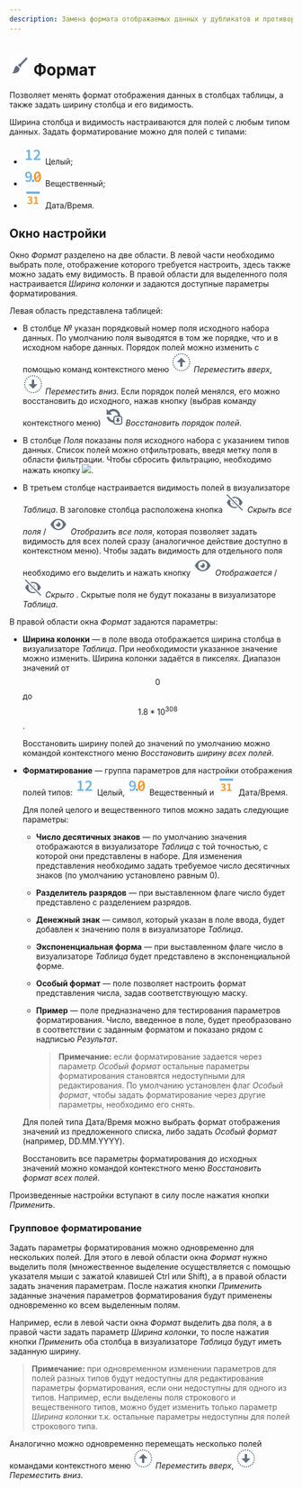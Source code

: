 ```yaml
---
description: Замена формата отображаемых данных у дубликатов и противоречий в Loginom. Руководство по настройке формата. Групповое форматирование.
---
```

# ![](./../../images/icons/common/toolbar-controls/format_default.svg) Формат

Позволяет менять формат отображения данных в столбцах таблицы, а также задать ширину столбца и его видимость.

Ширина столбца и видимость настраиваются для полей с любым типом данных. Задать форматирование можно для полей с типами:

* ![](./../../images/icons/common/data-types/integer_default.svg) Целый;
* ![](./../../images/icons/common/data-types/float_default.svg) Вещественный;
* ![](./../../images/icons/common/data-types/datetime_default.svg) Дата/Время.

## Окно настройки

Окно *Формат* разделено на две области. В левой части необходимо выбрать поле, отображение которого требуется настроить, здесь также можно задать ему видимость. В правой области для выделенного поля настраивается *Ширина колонки* и задаются доступные параметры форматирования.

Левая область представлена таблицей:

* В столбце *№* указан порядковый номер поля исходного набора данных.
По умолчанию поля выводятся в том же порядке, что и в исходном наборе данных. Порядок полей можно изменить с помощью команд контекстного меню ![](./../../images/icons/common/toolbar-controls/moveup_default.svg) *Переместить вверх*, ![](./../../images/icons/common/toolbar-controls/movedown_default.svg) *Переместить вниз*. Если порядок полей менялся, его можно восстановить до исходного, нажав кнопку (выбрав команду контекстного меню) ![](./../../images/icons/common/toolbar-controls/refresh-all_default.svg) *Восстановить порядок полей*.

* В столбце *Поля* показаны поля исходного набора с указанием типов данных. Список полей можно отфильтровать, введя метку поля в области фильтрации. Чтобы сбросить фильтрацию, необходимо нажать кнопку ![](./../../images/extjs-theme/form/clear-trigger/clear-trigger_default.svg).

* В третьем столбце настраивается видимость полей в визуализаторе *Таблица*. В заголовке столбца расположена кнопка ![](./../../images/icons/common/toolbar-controls/invisible_default.svg) *Скрыть все поля* / ![](./../../images/icons/common/toolbar-controls/visible_default.svg) *Отобразить все поля*, которая позволяет задать видимость для всех полей сразу (аналогичное действие доступно в контекстном меню). Чтобы задать видимость для отдельного поля необходимо его выделить и нажать кнопку ![](./../../images/icons/common/toolbar-controls/visible_default.svg) *Отображается* / ![](./../../images/icons/common/toolbar-controls/invisible_default.svg) *Скрыто* . Скрытые поля не будут показаны в визуализаторе *Таблица*.

В правой области окна *Формат* задаются параметры:

* **Ширина колонки** — в поле ввода отображается ширина столбца в визуализаторе *Таблица*. При необходимости указанное значение можно изменить. Ширина колонки задаётся в пикселях. Диапазон значений от $$0$$ до $$1.8*10^{308}$$.

  Восстановить ширину полей до значений по умолчанию можно командой контекстного меню *Восстановить ширину всех полей*.

* **Форматирование** — группа параметров для настройки отображения полей типов: ![](./../../images/icons/common/data-types/integer_default.svg) Целый, ![](./../../images/icons/common/data-types/float_default.svg) Вещественный и ![](./../../images/icons/common/data-types/datetime_default.svg) Дата/Время. 

  Для полей целого и вещественного типов можно задать следующие параметры:

  * **Число десятичных знаков** — по умолчанию значения отображаются в визуализаторе *Таблица* с той точностью, с которой они представлены в наборе. Для изменения представления необходимо задать требуемое число десятичных знаков (по умолчанию установлено равным 0).
  * **Разделитель разрядов** — при выставленном флаге число будет представлено с разделением разрядов.
  * **Денежный знак** — символ, который указан в поле ввода, будет добавлен к значению поля в визуализаторе *Таблица*.
  * **Экспоненциальная форма** — при выставленном флаге число в визуализаторе *Таблица* будет представлено в экспоненциальной форме.
  * **Особый формат** — поле позволяет настроить формат представления числа, задав соответствующую маску.
  * **Пример** — поле предназначено для тестирования параметров форматирования. Число, введенное в поле, будет преобразовано в соответствии с заданным форматом и показано рядом с надписью *Результат*.

    > **Примечание:** если форматирование задается через параметр *Особый формат* остальные параметры форматирования становятся недоступными для редактирования. По умолчанию установлен флаг *Особый формат*, чтобы задать форматирование через другие параметры, необходимо его снять.

  Для полей типа Дата/Время можно выбрать формат отображения значений из предложенного списка, либо задать *Особый формат* (например, DD.MM.YYYY).

  Восстановить все параметры форматирования до исходных значений можно командой контекстного меню *Восстановить формат всех полей*.

Произведенные настройки вступают в силу после нажатия кнопки *Применить*.

### Групповое форматирование

Задать параметры форматирования можно одновременно для нескольких полей. Для этого в левой области окна *Формат* нужно выделить поля (множественное выделение осуществляется с помощью указателя мыши с зажатой клавишей Ctrl или Shift), а в правой области задать значения параметрам. После нажатия кнопки *Применить* заданные значения параметров форматирования будут применены одновременно ко всем выделенным полям.

Например, если в левой части окна *Формат* выделить два поля, а в правой части задать параметр *Ширина колонки*, то после нажатия кнопки *Применить* оба столбца в визуализаторе *Таблица* будут иметь заданную ширину.

>**Примечание:** при одновременном изменении параметров для полей разных типов будут недоступны для редактирования параметры форматирования, если они недоступны для одного из типов. Например, если выделены поля строкового и вещественного типов, можно будет изменить только параметр *Ширина колонки* т.к. остальные параметры недоступны для полей строкового типа.

Аналогично можно одновременно перемещать несколько полей командами контекстного меню ![](./../../images/icons/common/toolbar-controls/moveup_default.svg) *Переместить вверх*, ![](./../../images/icons/common/toolbar-controls/movedown_default.svg) *Переместить вниз*.
